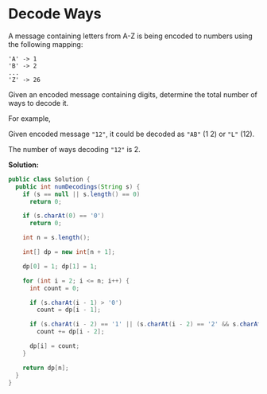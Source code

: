 # Decode Ways

A message containing letters from A-Z is being encoded to numbers using the following mapping:
```
'A' -> 1
'B' -> 2
...
'Z' -> 26
```
Given an encoded message containing digits, determine the total number of ways to decode it.

For example,

Given encoded message `"12"`, it could be decoded as `"AB"` (1 2) or `"L"` (12).

The number of ways decoding `"12"` is 2.

**Solution:**
```java
public class Solution {
  public int numDecodings(String s) {
    if (s == null || s.length() == 0)
      return 0;

    if (s.charAt(0) == '0')
      return 0;

    int n = s.length();

    int[] dp = new int[n + 1];

    dp[0] = 1; dp[1] = 1;

    for (int i = 2; i <= n; i++) {
      int count = 0;

      if (s.charAt(i - 1) > '0')
        count = dp[i - 1];

      if (s.charAt(i - 2) == '1' || (s.charAt(i - 2) == '2' && s.charAt(i - 1) <= '6'))
        count += dp[i - 2];

      dp[i] = count;
    }

    return dp[n];
  }
}
```
